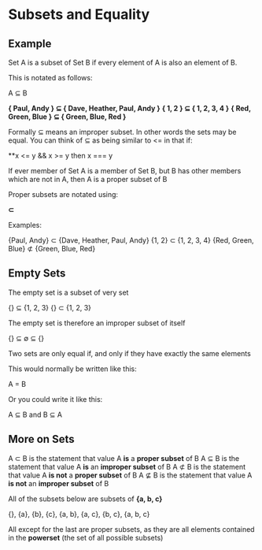 # Subsets and Equality

## Example

Set A is a subset of Set B if every element of A is also an element of B.

This is notated as follows: 

A ⊆ B

**{ Paul, Andy } ⊆  { Dave, Heather, Paul, Andy }**
**{ 1, 2 } ⊆  { 1, 2, 3, 4 }** 
**{ Red, Green, Blue } ⊆ { Green, Blue, Red }**

Formally ⊆ means an improper subset. 
In other words the sets may be equal. You can think of ⊆ as being similar to <= in that if: 

**x <= y && x >= y then x === y

If ever member of Set A is a member of Set B, but B has other members which are not in A, then A is a proper subset of B 

Proper subsets are notated using: 

**⊂**

Examples: 

{Paul, Andy} ⊂ {Dave, Heather, Paul, Andy}
{1, 2} ⊂ {1, 2, 3, 4}
{Red, Green, Blue} ⊄ {Green, Blue, Red}

## Empty Sets 

The empty set is a subset of very set

{} ⊆ {1, 2, 3}
{} ⊂ {1, 2, 3}

The empty set is therefore an improper subset of itself 

{} ⊆ ∅ ⊆ {}

Two sets are only equal if, and only if they have exactly the same elements 

This would normally be written like this: 

A = B 

Or you could write it like this: 

A ⊆ B and B ⊆ A


## More on Sets 

A ⊂ B is the statement that value A **is** a **proper subset** of B
A ⊆ B is the statement that value A **is** an **improper subset** of B
A ⊄ B is the statement that value A **is not** a **proper subset** of B 
A ⊈ B is the statement that value A **is not** an **improper subset** of B

All of the subsets below are subsets of **{a, b, c}**

{}, {a}, {b}, {c}, {a, b}, {a, c}, {b, c}, {a, b, c}

All except for the last are proper subsets, as they are all elements contained in the **powerset** (the set of all possible subsets)